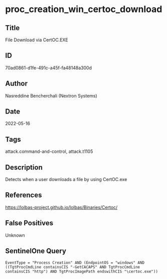# proc_creation_win_certoc_download

## Title
File Download via CertOC.EXE

## ID
70ad0861-d1fe-491c-a45f-fa48148a300d

## Author
Nasreddine Bencherchali (Nextron Systems)

## Date
2022-05-16

## Tags
attack.command-and-control, attack.t1105

## Description
Detects when a user downloads a file by using CertOC.exe

## References
https://lolbas-project.github.io/lolbas/Binaries/Certoc/

## False Positives
Unknown

## SentinelOne Query
```
EventType = "Process Creation" AND (EndpointOS = "windows" AND ((TgtProcCmdLine containsCIS "-GetCACAPS" AND TgtProcCmdLine containsCIS "http") AND TgtProcImagePath endswithCIS "\certoc.exe"))

```